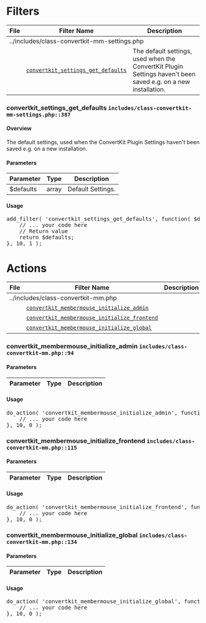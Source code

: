 <h1>Filters</h1><table>
				<thead>
					<tr>
						<th>File</th>
						<th>Filter Name</th>
						<th>Description</th>
					</tr>
				</thead>
				<tbody><tr>
						<td colspan="3">../includes/class-convertkit-mm-settings.php</td>
					</tr><tr>
						<td>&nbsp;</td>
						<td><a href="#convertkit_settings_get_defaults"><code>convertkit_settings_get_defaults</code></a></td>
						<td>The default settings, used when the ConvertKit Plugin Settings haven't been saved e.g. on a new installation.</td>
					</tr>
					</tbody>
				</table><h3 id="convertkit_settings_get_defaults">
						convertkit_settings_get_defaults
						<code>includes/class-convertkit-mm-settings.php::387</code>
					</h3><h4>Overview</h4>
						<p>The default settings, used when the ConvertKit Plugin Settings haven't been saved e.g. on a new installation.</p><h4>Parameters</h4>
					<table>
						<thead>
							<tr>
								<th>Parameter</th>
								<th>Type</th>
								<th>Description</th>
							</tr>
						</thead>
						<tbody><tr>
							<td>$defaults</td>
							<td>array</td>
							<td>Default Settings.</td>
						</tr>
						</tbody>
					</table><h4>Usage</h4>
<pre>
add_filter( 'convertkit_settings_get_defaults', function( $defaults ) {
	// ... your code here
	// Return value
	return $defaults;
}, 10, 1 );
</pre>
<h1>Actions</h1><table>
				<thead>
					<tr>
						<th>File</th>
						<th>Filter Name</th>
						<th>Description</th>
					</tr>
				</thead>
				<tbody><tr>
						<td colspan="3">../includes/class-convertkit-mm.php</td>
					</tr><tr>
						<td>&nbsp;</td>
						<td><a href="#convertkit_membermouse_initialize_admin"><code>convertkit_membermouse_initialize_admin</code></a></td>
						<td></td>
					</tr><tr>
						<td>&nbsp;</td>
						<td><a href="#convertkit_membermouse_initialize_frontend"><code>convertkit_membermouse_initialize_frontend</code></a></td>
						<td></td>
					</tr><tr>
						<td>&nbsp;</td>
						<td><a href="#convertkit_membermouse_initialize_global"><code>convertkit_membermouse_initialize_global</code></a></td>
						<td></td>
					</tr>
					</tbody>
				</table><h3 id="convertkit_membermouse_initialize_admin">
						convertkit_membermouse_initialize_admin
						<code>includes/class-convertkit-mm.php::94</code>
					</h3><h4>Parameters</h4>
					<table>
						<thead>
							<tr>
								<th>Parameter</th>
								<th>Type</th>
								<th>Description</th>
							</tr>
						</thead>
						<tbody>
						</tbody>
					</table><h4>Usage</h4>
<pre>
do_action( 'convertkit_membermouse_initialize_admin', function(  ) {
	// ... your code here
}, 10, 0 );
</pre>
<h3 id="convertkit_membermouse_initialize_frontend">
						convertkit_membermouse_initialize_frontend
						<code>includes/class-convertkit-mm.php::115</code>
					</h3><h4>Parameters</h4>
					<table>
						<thead>
							<tr>
								<th>Parameter</th>
								<th>Type</th>
								<th>Description</th>
							</tr>
						</thead>
						<tbody>
						</tbody>
					</table><h4>Usage</h4>
<pre>
do_action( 'convertkit_membermouse_initialize_frontend', function(  ) {
	// ... your code here
}, 10, 0 );
</pre>
<h3 id="convertkit_membermouse_initialize_global">
						convertkit_membermouse_initialize_global
						<code>includes/class-convertkit-mm.php::134</code>
					</h3><h4>Parameters</h4>
					<table>
						<thead>
							<tr>
								<th>Parameter</th>
								<th>Type</th>
								<th>Description</th>
							</tr>
						</thead>
						<tbody>
						</tbody>
					</table><h4>Usage</h4>
<pre>
do_action( 'convertkit_membermouse_initialize_global', function(  ) {
	// ... your code here
}, 10, 0 );
</pre>
